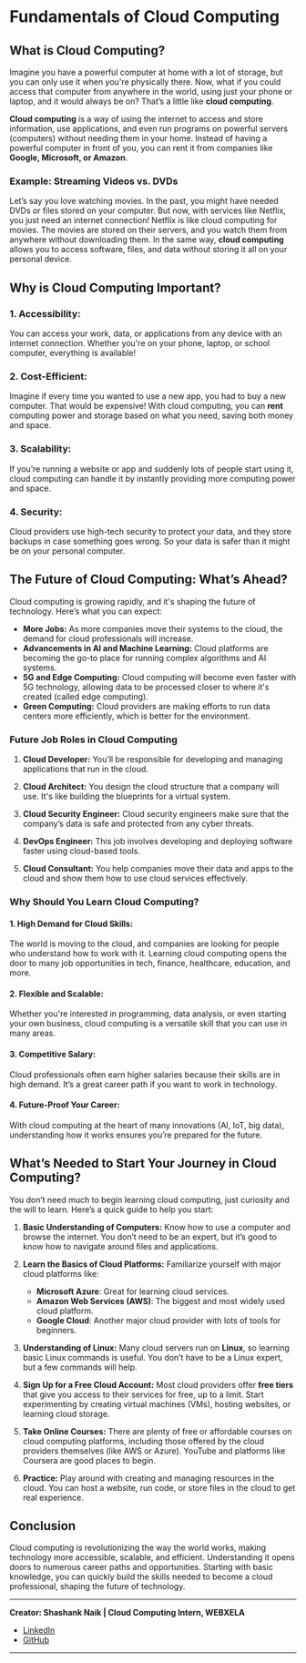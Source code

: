 # **Fundamentals of Cloud Computing**

## What is Cloud Computing?

Imagine you have a powerful computer at home with a lot of storage, but you can only use it when you're physically there. Now, what if you could access that computer from anywhere in the world, using just your phone or laptop, and it would always be on? That’s a little like **cloud computing**.

**Cloud computing** is a way of using the internet to access and store information, use applications, and even run programs on powerful servers (computers) without needing them in your home. Instead of having a powerful computer in front of you, you can rent it from companies like **Google, Microsoft, or Amazon**.

### Example: Streaming Videos vs. DVDs

Let’s say you love watching movies. In the past, you might have needed DVDs or files stored on your computer. But now, with services like Netflix, you just need an internet connection! Netflix is like cloud computing for movies. The movies are stored on their servers, and you watch them from anywhere without downloading them. In the same way, **cloud computing** allows you to access software, files, and data without storing it all on your personal device.

## Why is Cloud Computing Important?

### 1. **Accessibility:**
   You can access your work, data, or applications from any device with an internet connection. Whether you're on your phone, laptop, or school computer, everything is available!

### 2. **Cost-Efficient:**
   Imagine if every time you wanted to use a new app, you had to buy a new computer. That would be expensive! With cloud computing, you can **rent** computing power and storage based on what you need, saving both money and space.

### 3. **Scalability:**
   If you’re running a website or app and suddenly lots of people start using it, cloud computing can handle it by instantly providing more computing power and space.

### 4. **Security:**
   Cloud providers use high-tech security to protect your data, and they store backups in case something goes wrong. So your data is safer than it might be on your personal computer.

## The Future of Cloud Computing: What’s Ahead?

Cloud computing is growing rapidly, and it's shaping the future of technology. Here’s what you can expect:

- **More Jobs:** As more companies move their systems to the cloud, the demand for cloud professionals will increase.
- **Advancements in AI and Machine Learning:** Cloud platforms are becoming the go-to place for running complex algorithms and AI systems.
- **5G and Edge Computing:** Cloud computing will become even faster with 5G technology, allowing data to be processed closer to where it's created (called edge computing).
- **Green Computing:** Cloud providers are making efforts to run data centers more efficiently, which is better for the environment.

### Future Job Roles in Cloud Computing

1. **Cloud Developer:** You’ll be responsible for developing and managing applications that run in the cloud.
   
2. **Cloud Architect:** You design the cloud structure that a company will use. It's like building the blueprints for a virtual system.

3. **Cloud Security Engineer:** Cloud security engineers make sure that the company’s data is safe and protected from any cyber threats.

4. **DevOps Engineer:** This job involves developing and deploying software faster using cloud-based tools.

5. **Cloud Consultant:** You help companies move their data and apps to the cloud and show them how to use cloud services effectively.

### Why Should You Learn Cloud Computing?

#### **1. High Demand for Cloud Skills:**
   The world is moving to the cloud, and companies are looking for people who understand how to work with it. Learning cloud computing opens the door to many job opportunities in tech, finance, healthcare, education, and more.

#### **2. Flexible and Scalable:**
   Whether you're interested in programming, data analysis, or even starting your own business, cloud computing is a versatile skill that you can use in many areas.

#### **3. Competitive Salary:**
   Cloud professionals often earn higher salaries because their skills are in high demand. It’s a great career path if you want to work in technology.

#### **4. Future-Proof Your Career:**
   With cloud computing at the heart of many innovations (AI, IoT, big data), understanding how it works ensures you’re prepared for the future.

## What’s Needed to Start Your Journey in Cloud Computing?

You don’t need much to begin learning cloud computing, just curiosity and the will to learn. Here’s a quick guide to help you start:

1. **Basic Understanding of Computers:** 
   Know how to use a computer and browse the internet. You don’t need to be an expert, but it’s good to know how to navigate around files and applications.

2. **Learn the Basics of Cloud Platforms:**
   Familiarize yourself with major cloud platforms like:
   
   - **Microsoft Azure**: Great for learning cloud services.
   - **Amazon Web Services (AWS)**: The biggest and most widely used cloud platform.
   - **Google Cloud**: Another major cloud provider with lots of tools for beginners.

3. **Understanding of Linux:**
   Many cloud servers run on **Linux**, so learning basic Linux commands is useful. You don’t have to be a Linux expert, but a few commands will help.

4. **Sign Up for a Free Cloud Account:**
   Most cloud providers offer **free tiers** that give you access to their services for free, up to a limit. Start experimenting by creating virtual machines (VMs), hosting websites, or learning cloud storage.

5. **Take Online Courses:**
   There are plenty of free or affordable courses on cloud computing platforms, including those offered by the cloud providers themselves (like AWS or Azure). YouTube and platforms like Coursera are good places to begin.

6. **Practice:**
   Play around with creating and managing resources in the cloud. You can host a website, run code, or store files in the cloud to get real experience.

## Conclusion

Cloud computing is revolutionizing the way the world works, making technology more accessible, scalable, and efficient. Understanding it opens doors to numerous career paths and opportunities. Starting with basic knowledge, you can quickly build the skills needed to become a cloud professional, shaping the future of technology.

---

**Creator: Shashank Naik | Cloud Computing Intern, WEBXELA**

- [LinkedIn](https://www.linkedin.com/in/shashank-naik09061319)
- [GitHub](https://github.com/Shashank693)

---

